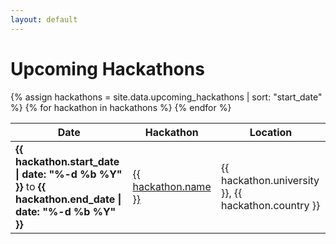 ```yaml
---
layout: default
---
```


# Upcoming Hackathons

<table>
    <thead>
        <th>Date</th>
        <th>Hackathon</th>
        <th>Location</th>
    </thead>
    <tbody>
        {% assign hackathons = site.data.upcoming_hackathons | sort: "start_date" %} 
        {% for hackathon in hackathons %}
        <tr>
            <td>
                <strong>{{ hackathon.start_date | date: "%-d %b %Y" }}</strong>
                to 
                <strong>{{ hackathon.end_date | date: "%-d %b %Y" }}</strong>
             </td>
            <td><a href="{{ hackathon.url }}">{{ hackathon.name }}</a></td>
            <td>{{ hackathon.university }}, {{ hackathon.country }}</td>
        </tr>
        {% endfor %}
    </tbody>
</table>
